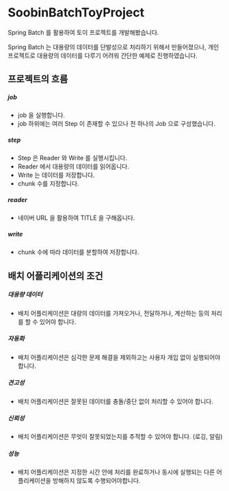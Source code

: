 # SoobinBatchToyProject
Spring Batch 를 활용하여 토이 프로젝트를 개발해봤습니다.

Spring Batch 는 대용량의 데이터를 단발성으로 처리하기 위해서 만들어졌으나,
개인 프로젝트로 대용량의 데이터를 다루기 어려워 간단한 예제로 진행하였습니다.

## 프로젝트의 흐름

##### job
- job 을 실행합니다.
- job 하위에는 여러 Step 이 존재할 수 있으나 전 하나의 Job 으로 구성했습니다.
##### step
- Step 은 Reader 와 Write 를 실행시킵니다.
- Reader 에서 대용량의 데이터를 읽어옵니다.
- Write 는 데이터를 저장합니다.
- chunk 수를 지정합니다.
##### reader
- 네이버 URL 을 활용하여 TITLE 을 구해옵니다.
##### write
- chunk 수에 따라 데이터를 분할하여 저장합니다.


## 배치 어플리케이션의 조건
##### 대용량 데이터
- 배치 어플리케이션은 대량의 데이터를 가져오거나, 전달하거나, 계산하는 등의 처리를 할 수 있어야 합니다.
##### 자동화
- 배치 어플리케이션은 심각한 문제 해결을 제외하고는 사용자 개입 없이 실행되어야 합니다.
##### 견고성
- 배치 어플리케이션은 잘못된 데이터를 충돌/중단 없이 처리할 수 있어야 합니다.
##### 신뢰성
- 배치 어플리케이션은 무엇이 잘못되었는지를 추적할 수 있어야 합니다. (로깅, 알림)
##### 성능
- 배치 어플리케이션은 지정한 시간 안에 처리를 완료하거나 동시에 실행되는 다른 어플리케이션을 방해하지 않도록 수행되어야합니다.
